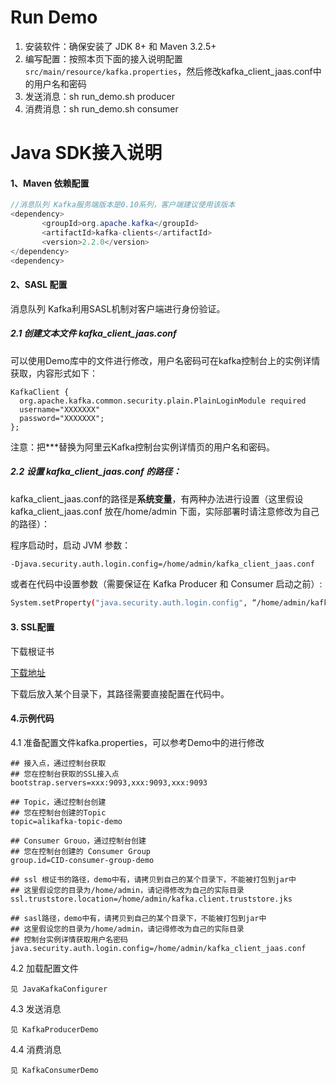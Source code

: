 # Run Demo

1. 安装软件：确保安装了 JDK 8+ 和 Maven 3.2.5+
2. 编写配置：按照本页下面的接入说明配置`src/main/resource/kafka.properties`，然后修改kafka_client_jaas.conf中的用户名和密码
3. 发送消息：sh run_demo.sh producer
4. 消费消息：sh run_demo.sh consumer


# Java SDK接入说明

#### 1、Maven 依赖配置

```java
//消息队列 Kafka服务端版本是0.10系列，客户端建议使用该版本
<dependency>
       <groupId>org.apache.kafka</groupId>
       <artifactId>kafka-clients</artifactId>
       <version>2.2.0</version>
</dependency>
<dependency>
```
#### 2、SASL 配置  
 
消息队列 Kafka利用SASL机制对客户端进行身份验证。       
##### 2.1 创建文本文件 kafka\_client\_jaas.conf
可以使用Demo库中的文件进行修改，用户名密码可在kafka控制台上的实例详情获取，内容形式如下：

```
KafkaClient {
  org.apache.kafka.common.security.plain.PlainLoginModule required
  username="XXXXXXX"
  password="XXXXXXX";
};
```
  
注意：把\*\*\*替换为阿里云Kafka控制台实例详情页的用户名和密码。

##### 2.2 设置 kafka\_client\_jaas.conf 的路径：

kafka\_client\_jaas.conf的路径是**系统变量**，有两种办法进行设置（这里假设 kafka\_client\_jaas.conf 放在/home/admin 下面，实际部署时请注意修改为自己的路径）：
   
   程序启动时，启动 JVM 参数：

 ```bash
 -Djava.security.auth.login.config=/home/admin/kafka_client_jaas.conf
 ```

 或者在代码中设置参数（需要保证在 Kafka Producer 和 Consumer 启动之前）:

 ```bash
 System.setProperty("java.security.auth.login.config", “/home/admin/kafka_client_jaas.conf");
 ```

#### 3. SSL配置

下载根证书

[下载地址](http://common-read-files.oss-cn-shanghai.aliyuncs.com/kafka.client.truststore.jks)

下载后放入某个目录下，其路径需要直接配置在代码中。


#### 4.示例代码

4.1 准备配置文件kafka.properties，可以参考Demo中的进行修改
```
## 接入点，通过控制台获取
## 您在控制台获取的SSL接入点
bootstrap.servers=xxx:9093,xxx:9093,xxx:9093

## Topic，通过控制台创建
## 您在控制台创建的Topic
topic=alikafka-topic-demo

## Consumer Grouo，通过控制台创建
## 您在控制台创建的 Consumer Group
group.id=CID-consumer-group-demo

## ssl 根证书的路径，demo中有，请拷贝到自己的某个目录下，不能被打包到jar中
## 这里假设您的目录为/home/admin，请记得修改为自己的实际目录
ssl.truststore.location=/home/admin/kafka.client.truststore.jks

## sasl路径，demo中有，请拷贝到自己的某个目录下，不能被打包到jar中
## 这里假设您的目录为/home/admin，请记得修改为自己的实际目录
## 控制台实例详情获取用户名密码
java.security.auth.login.config=/home/admin/kafka_client_jaas.conf
```
4.2 加载配置文件
```
见 JavaKafkaConfigurer
```

4.3 发送消息
```
见 KafkaProducerDemo
```

4.4 消费消息
```
见 KafkaConsumerDemo
```


